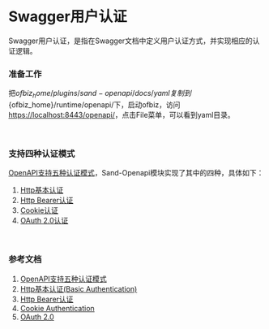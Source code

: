 # Swagger用户认证

Swagger用户认证，是指在Swagger文档中定义用户认证方式，并实现相应的认证逻辑。

### 准备工作
把${ofbiz_home}/plugins/sand-openapi/docs/yaml复制到${ofbiz_home}/runtime/openapi/下，启动ofbiz，访问[https://localhost:8443/openapi/](https://localhost:8443/openapi/)，点击File菜单，可以看到yaml目录。

<br>

### 支持四种认证模式
[OpenAPI支持五种认证模式](https://swagger.io/docs/specification/authentication/)，Sand-Openapi模块实现了其中的四种，具体如下：

1. [Http基本认证](basic-authn.md)
2. [Http Bearer认证](bearer-authn.md)
3. [Cookie认证](cookie-authn.md)
4. [OAuth 2.0认证](oauth2.md)

<br>

### 参考文档
1. [OpenAPI支持五种认证模式](https://swagger.io/docs/specification/authentication/)
2. [Http基本认证(Basic Authentication)](https://swagger.io/docs/specification/authentication/basic-authentication/)
3. [Http Bearer认证](https://swagger.io/docs/specification/authentication/bearer-authentication/)
4. [Cookie Authentication](https://swagger.io/docs/specification/authentication/cookie-authentication/)
5. [OAuth 2.0](https://swagger.io/docs/specification/authentication/oauth2/)